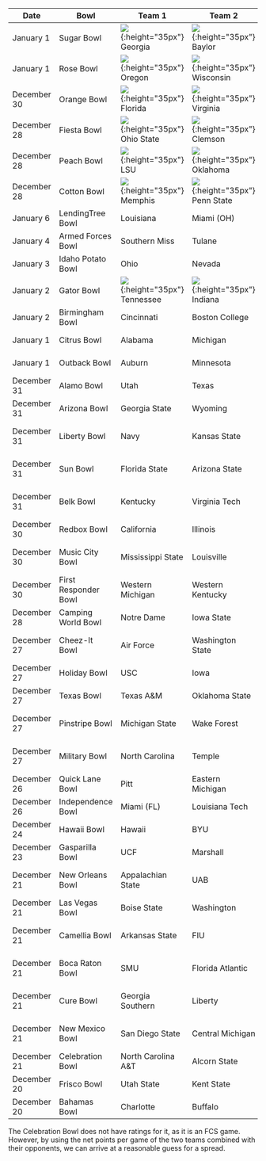 
Date | Bowl | Team 1 | Team 2 | Projection
---|---|---|---|---
January 1 | Sugar Bowl | ![](https://i.ibb.co/y4gmRty/georgia.PNG){:height="35px"} Georgia | ![](https://i.ibb.co/Mhs8cJg/baylor.PNG){:height="35px"} Baylor | Georgia by 10.14
January 1 | Rose Bowl | ![](https://i.ibb.co/jTSGqcN/oregon.PNG){:height="35px"} Oregon | ![](https://i.ibb.co/DV0N5R2/wisconsin.png){:height="35px"} Wisconsin | Oregon by 3.03
December 30 | Orange Bowl | ![](https://i.ibb.co/M83wXRR/florida.PNG){:height="35px"} Florida | ![](https://i.ibb.co/XSrpMRr/virginia.PNG){:height="35px"} Virginia | Florida by 16.33
December 28 | Fiesta Bowl | ![](https://i.ibb.co/859RDzR/ohiostate3.PNG){:height="35px"} Ohio State | ![](https://i.ibb.co/MD6nBww/clemson.PNG){:height="35px"} Clemson | Clemson by 0.56
December 28 | Peach Bowl | ![](https://i.ibb.co/PTmgWyT/lsu3.PNG){:height="35px"} LSU | ![](https://i.ibb.co/xmJzDc2/oklahoma.PNG){:height="35px"} Oklahoma | LSU by 12.73
December 28 | Cotton Bowl | ![](https://i.ibb.co/G5tzjsY/memphis.PNG){:height="35px"} Memphis | ![](https://i.ibb.co/85QBwCC/pennstate.PNG){:height="35px"} Penn State | Penn State by 7.82
January 6 | LendingTree Bowl | Louisiana | Miami (OH) | Louisiana by 16.63
January 4 | Armed Forces Bowl | Southern Miss | Tulane | Tulane by 1.17
January 3 | Idaho Potato Bowl | Ohio | Nevada | Ohio by 12.09
January 2 | Gator Bowl | ![](https://i.ibb.co/YZXFqFM/tennessee.PNG){:height="35px"} Tennessee | ![](https://i.ibb.co/gVkzZ7J/indiana2.PNG){:height="35px"} Indiana | Tennessee by 2.53
January 2 | Birmingham Bowl | Cincinnati | Boston College | Cincinnati by 6.34
January 1 | Citrus Bowl | Alabama | Michigan | Alabama by 8.46
January 1 | Outback Bowl | Auburn | Minnesota | Auburn by 8.92
December 31 | Alamo Bowl | Utah | Texas | Utah by 10.85
December 31 | Arizona Bowl | Georgia State | Wyoming | Wyoming by 8.98
December 31 | Liberty Bowl | Navy | Kansas State | Kansas State by 8.24
December 31 | Sun Bowl | Florida State | Arizona State | Arizona State by 1.43
December 31 | Belk Bowl | Kentucky | Virginia Tech | Virginia Tech by 0.51
December 30 | Redbox Bowl | California | Illinois | California by 1.00
December 30 | Music City Bowl | Mississippi State | Louisville | Mississippi State by 8.24
December 30 | First Responder Bowl | Western Michigan | Western Kentucky | Western Kentucky by 0.84
December 28 | Camping World Bowl | Notre Dame | Iowa State | Notre Dame by 8.54
December 27 | Cheez-It Bowl | Air Force | Washington State | Washington State by 4.10
December 27 | Holiday Bowl | USC | Iowa | Iowa by 1.28
December 27 | Texas Bowl | Texas A&M | Oklahoma State | Texas A&M by 6.29
December 27 | Pinstripe Bowl | Michigan State | Wake Forest | Michigan State by 4.92
December 27 | Military Bowl | North Carolina | Temple | North Carolina by 7.36
December 26 | Quick Lane Bowl | Pitt | Eastern Michigan | Pitt by 11.21
December 26 | Independence Bowl | Miami (FL) | Louisiana Tech | Miami (FL) by 7.96
December 24 | Hawaii Bowl | Hawaii | BYU | BYU by 4.64
December 23 | Gasparilla Bowl | UCF | Marshall | UCF by 12.80
December 21 | New Orleans Bowl | Appalachian State | UAB | Appalachian State by 21.58 
December 21 | Las Vegas Bowl | Boise State | Washington | Washington by 3.94
December 21 | Camellia Bowl | Arkansas State | FIU | Arkansas State by 0.21
December 21 | Boca Raton Bowl | SMU | Florida Atlantic | Florida Atlantic by 1.41
December 21 | Cure Bowl | Georgia Southern | Liberty | Georgia Southern by 9.86
December 21 | New Mexico Bowl | San Diego State | Central Michigan | San Diego State by 4.21
December 21 | Celebration Bowl | North Carolina A&T | Alcorn State | Alcorn State by 2.2*
December 20 | Frisco Bowl | Utah State | Kent State | Utah State by 3.67
December 20 | Bahamas Bowl | Charlotte | Buffalo | Buffalo by 5.31

The Celebration Bowl does not have ratings for it, as it is an FCS game. However, by using the net points per game of the two teams combined with their opponents, we can arrive at a reasonable guess for a spread.
